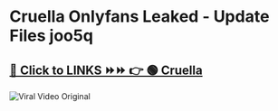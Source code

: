 
 # Cruella Onlyfans Leaked - Update Files joo5q

## <h2><a href="https://clipsfans.com/Cruella&ref=git">🔗 Click to LINKS ⏩⏩ 👉 🟢 Cruella </a></h2>

<a href="https://clipsfans.com/Cruella&ref=git" rel="nofollow" data-target="animated-image.originalLink"><img src="https://i.ibb.co.com/xMMVF88/686577567.gif" alt="Viral Video Original" style="max-width: 100%; display: inline-block;" data-target="animated-image.originalImage"></a>

